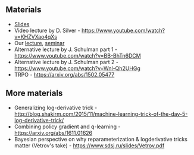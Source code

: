 ## Materials
* [Slides](https://docviewer.yandex.ru/?url=ya-disk-public%3A%2F%2FG3IXcG62RwNUGSSos%2BuGhtgXNfsBjP9RxUtUfgCffIk%3D%3A%2Flecture6.pdf&name=lecture6.pdf&c=58c876c4863a)
* Video lecture by D. Silver - https://www.youtube.com/watch?v=KHZVXao4qXs
* Our [lecture](https://yadi.sk/i/I3M09HKQ3GKBiP), [seminar](https://yadi.sk/i/8f9NX_E73GKBkT)
* Alternative lecture by J. Schulman part 1 - https://www.youtube.com/watch?v=BB-BhTn6DCM
* Alternative lecture by J. Schulman part 2 - https://www.youtube.com/watch?v=Wnl-Qh2UHGg
* TRPO - https://arxiv.org/abs/1502.05477

## More materials
* Generalizing log-derivative trick - http://blog.shakirm.com/2015/11/machine-learning-trick-of-the-day-5-log-derivative-trick/
* Combining policy gradient and q-learning - https://arxiv.org/abs/1611.01626
* Bayesian perspective on why reparameterization & logderivative tricks matter (Vetrov's take) - https://www.sdsj.ru/slides/Vetrov.pdf


